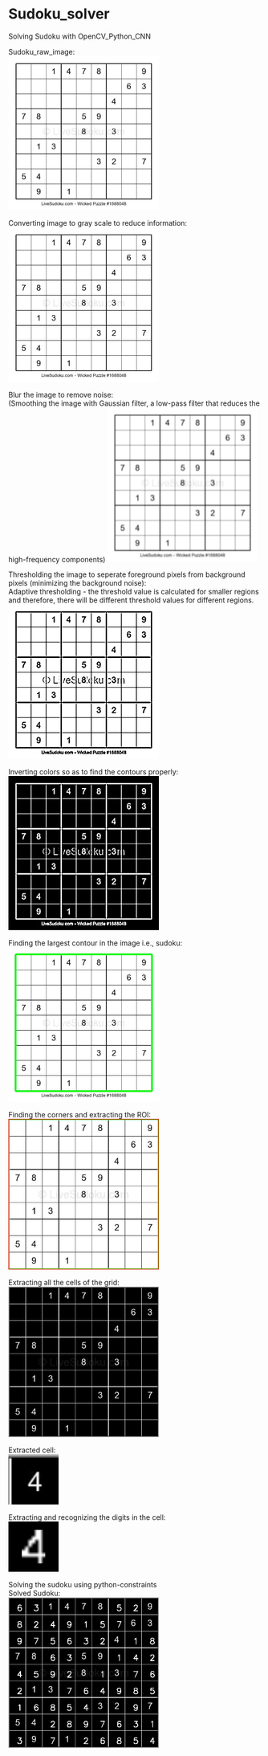 # Sudoku_solver

Solving Sudoku with OpenCV_Python_CNN  

Sudoku_raw_image:  
<img src="https://github.com/Parimala6/Sudoku_solver/blob/main/images/sudoku4.jpg" width="300">

Converting image to gray scale to reduce information:  
<img src="https://github.com/Parimala6/Sudoku_solver/blob/main/images/Gray_scale.jpg" width="300">

Blur the image to remove noise:  
(Smoothing the image with Gaussian filter, a low-pass filter that reduces the high-frequency components)
<img src="https://github.com/Parimala6/Sudoku_solver/blob/main/images/Blur.jpg" width="300">

Thresholding the image to seperate foreground pixels from background pixels (minimizing the background noise):  
Adaptive thresholding - the threshold value is calculated for smaller regions and therefore, there will be different threshold values for different regions.  
<img src="https://github.com/Parimala6/Sudoku_solver/blob/main/images/Threshold.jpg" width="300">

Inverting colors so as to find the contours properly:  
<img src="https://github.com/Parimala6/Sudoku_solver/blob/main/images/Inverted_color.jpg" width="300">

Finding the largest contour in the image i.e., sudoku:  
<img src="https://github.com/Parimala6/Sudoku_solver/blob/main/images/Largest_contour.jpg" width="300">

Finding the corners and extracting the ROI:  
<img src="https://github.com/Parimala6/Sudoku_solver/blob/main/images/Extracted_sudoku.jpg" width="300">

Extracting all the cells of the grid:  
<img src="https://github.com/Parimala6/Sudoku_solver/blob/main/images/Grid.jpg" width="300">

Extracted cell:  
<img src="https://github.com/Parimala6/Sudoku_solver/blob/main/gridcells/cell03.jpg" width="100">

Extracting and recognizing the digits in the cell:  
<img src="https://github.com/Parimala6/Sudoku_solver/blob/main/Cleanedcells/cell03.png" width="100">

Solving the sudoku using python-constraints  
Solved Sudoku:  
<img src="https://github.com/Parimala6/Sudoku_solver/blob/main/images/Solved_sudoku.jpg" width="300">  

